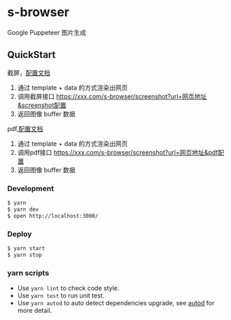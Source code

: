 # s-browser

Google Puppeteer 图片生成

## QuickStart

截屏，[配置文档](https://zhaoqize.github.io/puppeteer-api-zh_CN/#?product=Puppeteer&version=v1.20.0&show=api-pagescreenshotoptions)
1. 通过 template + data 的方式渲染出网页
2. 调用截屏接口 https://xxx.com/s-browser/screenshot?url=网页地址&screenshot配置
3. 返回图像 buffer 数据


pdf,[配置文档](https://zhaoqize.github.io/puppeteer-api-zh_CN/#?product=Puppeteer&version=v1.20.0&show=api-pagepdfoptions)
1. 通过 template + data 的方式渲染出网页
2. 调用pdf接口 https://xxx.com/s-browser/screenshot?url=网页地址&pdf配置
3. 返回图像 buffer 数据

### Development

```bash
$ yarn
$ yarn dev
$ open http://localhost:3000/
```

### Deploy

```bash
$ yarn start
$ yarn stop
```

### yarn scripts

- Use `yarn lint` to check code style.
- Use `yarn test` to run unit test.
- Use `yarn autod` to auto detect dependencies upgrade, see [autod](https://www.yarnjs.com/package/autod) for more detail.


[egg]: https://eggjs.org